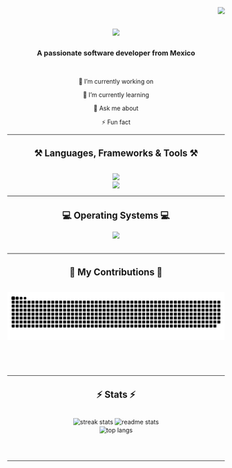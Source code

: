 <img align="right" src="https://visitor-badge.laobi.icu/badge?page_id=JoelynCapyrby777.JoelynCapyrby777" />

<h1 align="center">
    <img src="https://readme-typing-svg.herokuapp.com/?font=Righteous&size=35&center=true&vCenter=true&width=500&height=70&duration=4000&lines=Hi+There!+👋;+I'm+Joelyn+Canul!;" />
</h1>

<h3 align="center">A passionate software developer from Mexico</h3>

<br/>

<div align="center">
 
 🔭 I’m currently working on 
 
 🌱 I’m currently learning 

💬 Ask me about 

⚡ Fun fact

</div>
 


<hr/>
 
<h2 align="center">⚒️ Languages, Frameworks & Tools ⚒️</h2>
<br/>
<div align="center">
    <img src="https://skillicons.dev/icons?i=typescript,javascript,html,css,php,python,sql,nodejs,react,nestjs" /><br>
    <img src="https://skillicons.dev/icons?i=bootstrap,figma,vscode,github,git,nextjs,mysql" /><br>
</div>

<hr/>

<h2 align="center">💻 Operating Systems 💻</h2>
<div align="center">
    <img src="https://skillicons.dev/icons?i=ubuntu,windows" />
</div>

<br/>
<hr/>

<div align="center">
  <h2>🐍 My Contributions 🐍</h2>
  <br>
  <img alt="snake eating my contributions" src="https://raw.githubusercontent.com/salesp07/salesp07/output/github-contribution-grid-snake.svg" />
  
  <br/><br/><br/>
</div>

<hr/>

<h2 align="center">⚡ Stats ⚡</h2>
<br>
<div align=center>
  <img width=390 src="https://github-readme-streak-stats-salesp07.vercel.app/?user=JoelynCapyrby777&count_private=true&theme=react&border_radius=10" alt="streak stats"/>
  <img width=390 src="https://github-readme-stats-salesp07.vercel.app/api?username=JoelynCapyrby777&count_private=true&show_icons=true&theme=react&rank_icon=github&border_radius=10" alt="readme stats" />
  <br/>
  <img width=325 align="center" src="https://github-readme-stats-salesp07.vercel.app/api/top-langs/?username=JoelynCapyrby777&hide=HTML&langs_count=8&layout=compact&theme=react&border_radius=10&size_weight=0.5&count_weight=0.5&exclude_repo=github-readme-stats" alt="top langs" />
</div>

<br/><br/>

<hr/>



